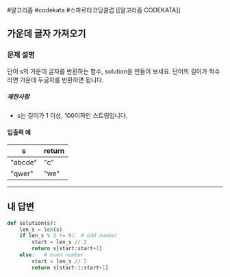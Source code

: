 #알고리즘 #codekata #스파르타코딩클럽 [[알고리즘 CODEKATA]]

## 가운데 글자 가져오기

### 문제 설명

단어 s의 가운데 글자를 반환하는 함수, solution을 만들어 보세요. 단어의 길이가 짝수라면 가운데 두글자를 반환하면 됩니다.
##### 제한사항
- s는 길이가 1 이상, 100이하인 스트링입니다.

#### 입출력 예

|s|return|
|---|---|
|"abcde"|"c"|
|"qwer"|"we"|


---

## 내 답변

```python
def solution(s):
    len_s = len(s)
    if len_s % 2 != 0:  # odd number
        start = len_s // 2
        return s[start:start+1]
    else:   # even number
        start = len_s // 2
        return s[start-1:start+1]
```
 